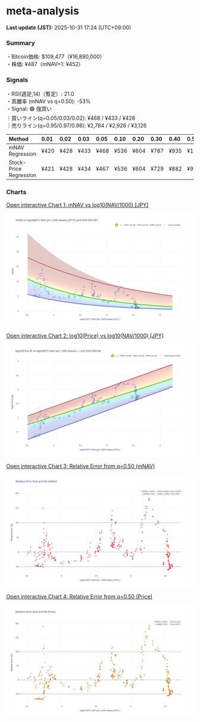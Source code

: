 # meta-analysis


<!--REPORT:START-->
**Last update (JST):** 2025-10-31 17:24 (UTC+09:00)

### Summary
・Bitcoin価格: $109,477（¥16,890,000）  
・株価: ¥487（mNAV=1: ¥452）

### Signals
・RSI(週足,14)（暫定）: 21.0  
・乖離率 (mNAV vs q=0.50): -53%  
・Signal: 🟣 強買い  
｜買いライン(q=0.05/0.03/0.02): ¥468 / ¥433 / ¥428  
｜売りライン(q=0.95/0.97/0.98): ¥2,784 / ¥2,926 / ¥3,126

| Method                 | 0.01   | 0.02   | 0.03   | 0.05   | 0.10   | 0.20   | 0.30   | 0.40   | 0.50   | 0.60   | 0.70   | 0.80   | 0.90   | 0.95   | 0.97   | 0.98   | 0.99   |
|:-----------------------|:-------|:-------|:-------|:-------|:-------|:-------|:-------|:-------|:-------|:-------|:-------|:-------|:-------|:-------|:-------|:-------|:-------|
| mNAV Regression        | ¥420   | ¥428   | ¥433   | ¥468   | ¥536   | ¥604   | ¥787   | ¥935   | ¥1,043 | ¥1,249 | ¥1,410 | ¥1,800 | ¥2,478 | ¥2,784 | ¥2,926 | ¥3,126 | ¥3,130 |
| Stock-Price Regression | ¥421   | ¥428   | ¥434   | ¥467   | ¥536   | ¥604   | ¥729   | ¥882   | ¥958   | ¥1,117 | ¥1,300 | ¥1,729 | ¥2,256 | ¥2,465 | ¥2,582 | ¥2,745 | ¥2,852 |

### Charts
[Open interactive Chart 1: mNAV vs log10(NAV/1000) [JPY]](https://tkzm240.github.io/meta-analysis/fig1.html)

![fig1](assets/fig1.png)

[Open interactive Chart 2: log10(Price) vs log10(NAV/1000) [JPY]](https://tkzm240.github.io/meta-analysis/fig2.html)

![fig2](assets/fig2.png)

[Open interactive Chart 3: Relative Error from q=0.50 (mNAV)](https://tkzm240.github.io/meta-analysis/fig3.html)

![fig3](assets/fig3.png)

[Open interactive Chart 4: Relative Error from q=0.50 (Price)](https://tkzm240.github.io/meta-analysis/fig4.html)

![fig4](assets/fig4.png)
<!--REPORT:END-->
